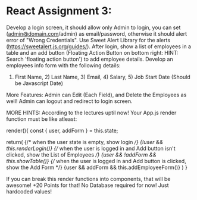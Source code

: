 # React Assignment 3:

Develop a login screen, it should allow only Admin to login, you can set (admin@domain.com/admin) as email/password, otherwise it should alert error of "Wrong Credentials". 
Use Sweet Alert Library for the alerts (https://sweetalert.js.org/guides/).
After login, show a list of employees in a table and an add button (Floating Action Button on bottom right: HINT: Search 'floating action button') to add employee details.
Develop an employees info form with the following details:
1) First Name, 2) Last Name, 3) Email, 4) Salary, 5) Job Start Date (Should be Javascript Date)

More Features:
Admin can Edit (Each Field), and Delete the Employees as well!
Admin can logout and redirect to login screen.

MORE HINTS:
According to the lectures uptil now! 
Your App.js render function must be like atleast:

render(){
const { user, addForm } = this.state;

return(
{/* when the user state is empty, show login */}
{!user && this.renderLogin()}
{/* when the user is logged in and Add button isn't clicked, show the List of Employees */}
{user && !addForm && this.showTable()}
{/* when the user is logged in and Add button is clicked, show the Add Form */}
{user && addForm && this.addEmployeeForm()}
)
}

If you can break this render functions into components, that will be awesome! +20 Points for that!
No Database required for now! Just hardcoded values!
